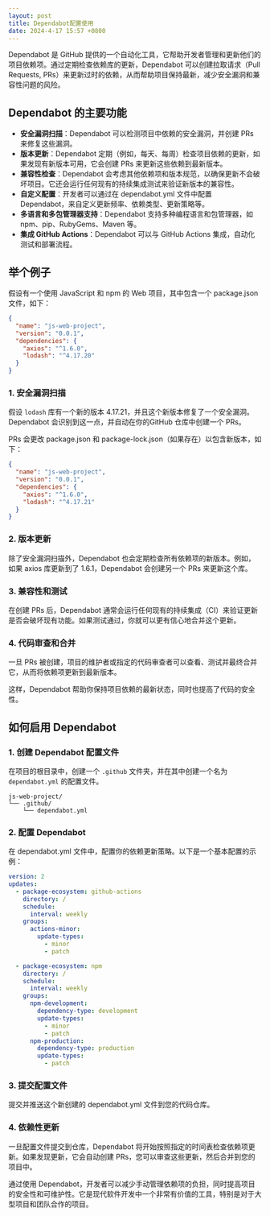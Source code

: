 ```yaml
---
layout: post
title: Dependabot配置使用
date: 2024-4-17 15:57 +0800
---
```


Dependabot 是 GitHub 提供的一个自动化工具，它帮助开发者管理和更新他们的项目依赖项。通过定期检查依赖库的更新，Dependabot 可以创建拉取请求（Pull Requests, PRs）来更新过时的依赖，从而帮助项目保持最新，减少安全漏洞和兼容性问题的风险。


## Dependabot 的主要功能

* **安全漏洞扫描**：Dependabot 可以检测项目中依赖的安全漏洞，并创建 PRs 来修复这些漏洞。
* **版本更新**：Dependabot 定期（例如，每天、每周）检查项目依赖的更新，如果发现有新版本可用，它会创建 PRs 来更新这些依赖到最新版本。
* **兼容性检查**：Dependabot 会考虑其他依赖项和版本规范，以确保更新不会破坏项目。它还会运行任何现有的持续集成测试来验证新版本的兼容性。
* **自定义配置**：开发者可以通过在 dependabot.yml 文件中配置 Dependabot，来自定义更新频率、依赖类型、更新策略等。
* **多语言和多包管理器支持**：Dependabot 支持多种编程语言和包管理器，如 npm、pip、RubyGems、Maven 等。
* **集成 GitHub Actions**：Dependabot 可以与 GitHub Actions 集成，自动化测试和部署流程。

## 举个例子

假设有一个使用 JavaScript 和 npm 的 Web 项目，其中包含一个 package.json 文件，如下：

```json
{
  "name": "js-web-project",
  "version": "0.0.1",
  "dependencies": {
    "axios": "^1.6.0",
    "lodash": "^4.17.20"
  }
}
```

### 1. 安全漏洞扫描
假设 `lodash` 库有一个新的版本 4.17.21，并且这个新版本修复了一个安全漏洞。Dependabot 会识别到这一点，并自动在你的GitHub 仓库中创建一个 PRs。

PRs 会更改 package.json 和 package-lock.json（如果存在）以包含新版本，如下：

```json
{
  "name": "js-web-project",
  "version": "0.0.1",
  "dependencies": {
    "axios": "^1.6.0",
    "lodash": "^4.17.21"
  }
}
```

### 2. 版本更新
除了安全漏洞扫描外，Dependabot 也会定期检查所有依赖项的新版本。例如，如果 axios 库更新到了 1.6.1，Dependabot 会创建另一个 PRs 来更新这个库。

### 3. 兼容性和测试
在创建 PRs 后，Dependabot 通常会运行任何现有的持续集成（CI）来验证更新是否会破坏现有功能。如果测试通过，你就可以更有信心地合并这个更新。

### 4. 代码审查和合并
一旦 PRs 被创建，项目的维护者或指定的代码审查者可以查看、测试并最终合并它，从而将依赖项更新到最新版本。

这样，Dependabot 帮助你保持项目依赖的最新状态，同时也提高了代码的安全性。

## 如何启用 Dependabot

### 1. 创建 Dependabot 配置文件
在项目的根目录中，创建一个 `.github` 文件夹，并在其中创建一个名为 `dependabot.yml` 的配置文件。

```
js-web-project/
└── .github/
    └── dependabot.yml
```

### 2. 配置 Dependabot
在 dependabot.yml 文件中，配置你的依赖更新策略。以下是一个基本配置的示例：

```yml
version: 2
updates:
  - package-ecosystem: github-actions
    directory: /
    schedule:
      interval: weekly
    groups:
      actions-minor:
        update-types:
          - minor
          - patch

  - package-ecosystem: npm
    directory: /
    schedule:
      interval: weekly
    groups:
      npm-development:
        dependency-type: development
        update-types:
          - minor
          - patch
      npm-production:
        dependency-type: production
        update-types:
          - patch
```

### 3. 提交配置文件

提交并推送这个新创建的 dependabot.yml 文件到您的代码仓库。

### 4. 依赖性更新

一旦配置文件提交到仓库，Dependabot 将开始按照指定的时间表检查依赖项更新。如果发现更新，它会自动创建 PRs，您可以审查这些更新，然后合并到您的项目中。

通过使用 Dependabot，开发者可以减少手动管理依赖项的负担，同时提高项目的安全性和可维护性。它是现代软件开发中一个非常有价值的工具，特别是对于大型项目和团队合作的项目。